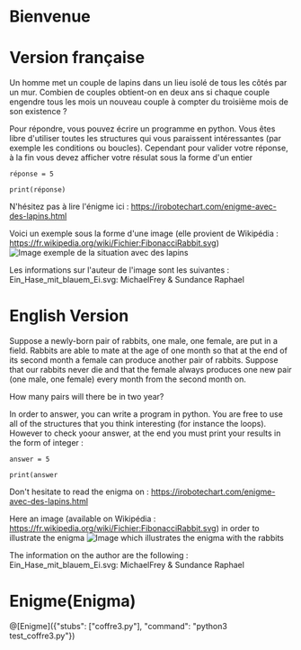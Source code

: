 # Bienvenue

# Version française

Un homme met un couple de lapins dans un lieu isolé de tous les côtés par un mur. Combien de couples obtient-on en deux ans si chaque couple engendre tous les mois un nouveau couple à compter du troisième mois de son existence ?

Pour répondre, vous pouvez écrire un programme en python. Vous êtes libre d'utiliser toutes les structures qui vous paraissent intéressantes (par exemple les conditions ou boucles).  Cependant pour valider votre réponse, à la fin vous devez afficher votre résulat sous la forme d'un entier 

    réponse = 5
    
    print(réponse)

N'hésitez pas à lire l'énigme ici : https://irobotechart.com/enigme-avec-des-lapins.html
    
Voici un exemple sous la forme d'une image (elle provient de Wikipédia : https://fr.wikipedia.org/wiki/Fichier:FibonacciRabbit.svg)
![Image exemple de la situation avec des lapins](https://upload.wikimedia.org/wikipedia/commons/thumb/7/7a/FibonacciRabbit.svg/620px-FibonacciRabbit.svg.png)

Les informations sur l'auteur de l'image sont les suivantes : Ein_Hase_mit_blauem_Ei.svg: MichaelFrey & Sundance Raphael


# English Version
Suppose a newly-born pair of rabbits, one male, one female, are put in a field. Rabbits are able to mate at the age of one month so that at the end of its second month a female can produce another pair of rabbits. Suppose that our rabbits never die and that the female always produces one new pair (one male, one female) every month from the second month on. 

How many pairs will there be in two year?

In order to answer, you can write a program in python. You are free to use all of the structures that you think interesting (for instance the loops).  However to check yoour answer, at the end you must print your results in the form of integer :

    answer = 5
    
    print(answer

Don't hesitate to read the enigma on : https://irobotechart.com/enigme-avec-des-lapins.html

Here an image (available on Wikipédia : https://fr.wikipedia.org/wiki/Fichier:FibonacciRabbit.svg) in order to illustrate the enigma 
![Image which illustrates the enigma with the rabbits](https://upload.wikimedia.org/wikipedia/commons/thumb/7/7a/FibonacciRabbit.svg/620px-FibonacciRabbit.svg.png)

The information on the author are the following : Ein_Hase_mit_blauem_Ei.svg: MichaelFrey & Sundance Raphael

# Enigme(Enigma)

@[Enigme]({"stubs": ["coffre3.py"], "command": "python3 test_coffre3.py"})


